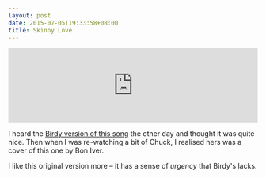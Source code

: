```yaml
---
layout: post
date: 2015-07-05T19:33:58+08:00
title: Skinny Love
---
```


<iframe
	src="https://www.youtube.com/embed/ssdgFoHLwnk"
	frameborder="0"
	style="width: 100%;"
	allowfullscreen>
</iframe>

I heard the [Birdy version of this song][0] the other day and thought it was
quite nice. Then when I was re-watching a bit of Chuck, I realised hers was a
cover of this one by Bon Iver.

I like this original version more – it has a sense of _urgency_ that Birdy's
lacks.

[0]: https://youtu.be/aNzCDt2eidg

